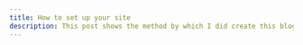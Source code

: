 ```yaml
---
title: How to set up your site
description: This post shows the method by which I did create this blog site. It's is not easy but also not difficult to bring up a site. The interesting thing is I have to do some code to change the appearance and to add some new features.
---
```

